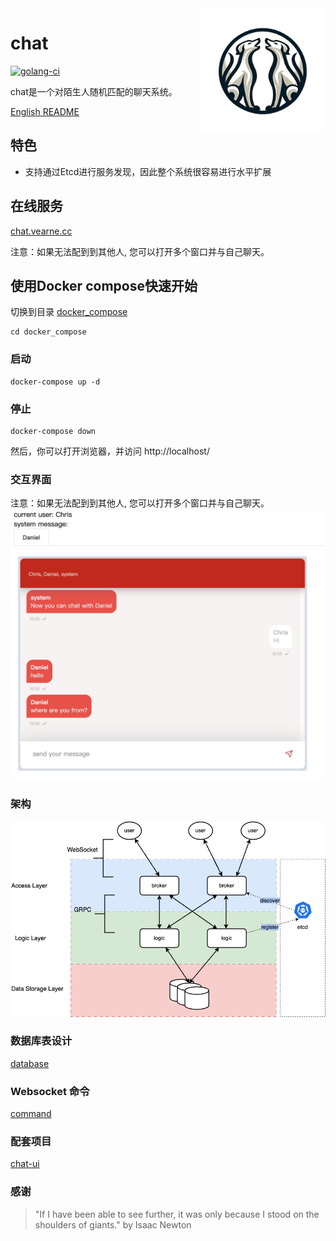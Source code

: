 
<img src="https://raw.githubusercontent.com/vearne/chat/master/img/logo.png" height="200px" align="right" />


# chat
[![golang-ci](https://github.com/vearne/chat/actions/workflows/golang-ci.yml/badge.svg)](https://github.com/vearne/chat/actions/workflows/golang-ci.yml)

chat是一个对陌生人随机匹配的聊天系统。

[English README](./README.md)

## 特色
* 支持通过Etcd进行服务发现，因此整个系统很容易进行水平扩展

## 在线服务
[chat.vearne.cc](http://chat.vearne.cc/)

注意：如果无法配到到其他人, 您可以打开多个窗口并与自己聊天。
## 使用Docker compose快速开始
切换到目录 [docker_compose](https://github.com/vearne/chat/tree/master/docker_compose)
```
cd docker_compose
```

### 启动

```
docker-compose up -d
```

### 停止
```
docker-compose down
```
然后，你可以打开浏览器，并访问
http://localhost/

### 交互界面
注意：如果无法配到到其他人, 您可以打开多个窗口并与自己聊天。
![chat](./img/chat_window.jpg)

### 架构
![Architecture](./img/arch2.png)

### 数据库表设计
[database](./docs/mysql_zh.md)

### Websocket 命令
[command](./docs/command_zh.md)

### 配套项目
[chat-ui](https://github.com/vearne/chat-ui)

### 感谢
>"If I have been able to see further, it was only because I stood on the shoulders of giants."   by Isaac Newton

